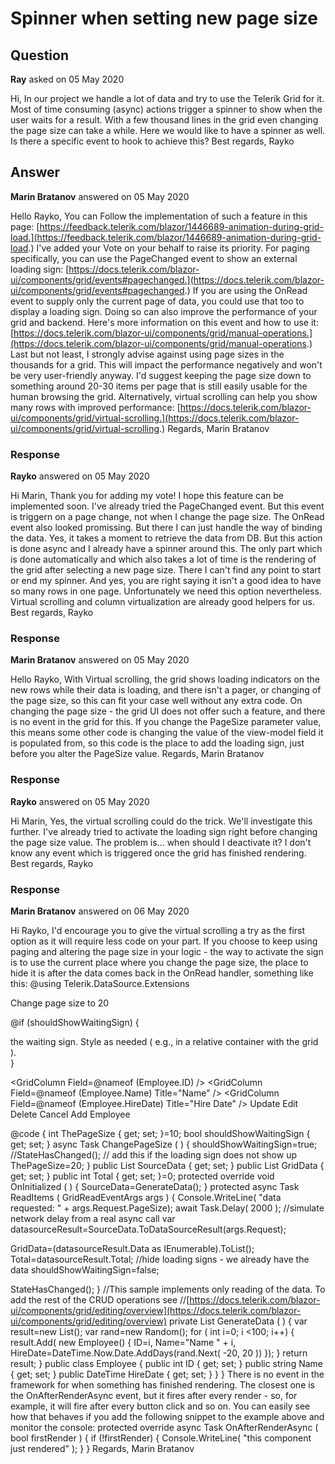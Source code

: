 # Spinner when setting new page size

## Question

**Ray** asked on 05 May 2020

Hi, In our project we handle a lot of data and try to use the Telerik Grid for it. Most of time consuming (async) actions trigger a spinner to show when the user waits for a result. With a few thousand lines in the grid even changing the page size can take a while. Here we would like to have a spinner as well. Is there a specific event to hook to achieve this? Best regards, Rayko

## Answer

**Marin Bratanov** answered on 05 May 2020

Hello Rayko, You can Follow the implementation of such a feature in this page: [https://feedback.telerik.com/blazor/1446689-animation-during-grid-load.](https://feedback.telerik.com/blazor/1446689-animation-during-grid-load.) I've added your Vote on your behalf to raise its priority. For paging specifically, you can use the PageChanged event to show an external loading sign: [https://docs.telerik.com/blazor-ui/components/grid/events#pagechanged.](https://docs.telerik.com/blazor-ui/components/grid/events#pagechanged.) If you are using the OnRead event to supply only the current page of data, you could use that too to display a loading sign. Doing so can also improve the performance of your grid and backend. Here's more information on this event and how to use it: [https://docs.telerik.com/blazor-ui/components/grid/manual-operations.](https://docs.telerik.com/blazor-ui/components/grid/manual-operations.) Last but not least, I strongly advise against using page sizes in the thousands for a grid. This will impact the performance negatively and won't be very user-friendly anyway. I'd suggest keeping the page size down to something around 20-30 items per page that is still easily usable for the human browsing the grid. Alternatively, virtual scrolling can help you show many rows with improved performance: [https://docs.telerik.com/blazor-ui/components/grid/virtual-scrolling.](https://docs.telerik.com/blazor-ui/components/grid/virtual-scrolling.) Regards, Marin Bratanov

### Response

**Rayko** answered on 05 May 2020

Hi Marin, Thank you for adding my vote! I hope this feature can be implemented soon. I've already tried the PageChanged event. But this event is triggern on a page change, not when I change the page size. The OnRead event also looked promissing. But there I can just handle the way of binding the data. Yes, it takes a moment to retrieve the data from DB. But this action is done async and I already have a spinner around this. The only part which is done automatically and which also takes a lot of time is the rendering of the grid after selecting a new page size. There I can't find any point to start or end my spinner. And yes, you are right saying it isn't a good idea to have so many rows in one page. Unfortunately we need this option nevertheless. Virtual scrolling and column virtualization are already good helpers for us. Best regards, Rayko

### Response

**Marin Bratanov** answered on 05 May 2020

Hello Rayko, With Virtual scrolling, the grid shows loading indicators on the new rows while their data is loading, and there isn't a pager, or changing of the page size, so this can fit your case well without any extra code. On changing the page size - the grid UI does not offer such a feature, and there is no event in the grid for this. If you change the PageSize parameter value, this means some other code is changing the value of the view-model field it is populated from, so this code is the place to add the loading sign, just before you alter the PageSize value. Regards, Marin Bratanov

### Response

**Rayko** answered on 05 May 2020

Hi Marin, Yes, the virtual scrolling could do the trick. We'll investigate this further. I've already tried to activate the loading sign right before changing the page size value. The problem is... when should I deactivate it? I don't know any event which is triggered once the grid has finished rendering. Best regards, Rayko

### Response

**Marin Bratanov** answered on 06 May 2020

Hi Rayko, I'd encourage you to give the virtual scrolling a try as the first option as it will require less code on your part. If you choose to keep using paging and altering the page size in your logic - the way to activate the sign is to use the current place where you change the page size, the place to hide it is after the data comes back in the OnRead handler, something like this: @using Telerik.DataSource.Extensions

<TelerikButton OnClick="@ChangePageSize">Change page size to 20 </TelerikButton>

@if (shouldShowWaitingSign)
{
<div>the waiting sign. Style as needed ( e.g., in a relative container with the grid ).</div>
}

<TelerikGrid Data=@GridData PageSize="@ThePageSize" TotalCount=@Total OnRead=@ReadItems
FilterMode=@GridFilterMode.FilterRow Sortable=true Pageable=true EditMode="@GridEditMode.Inline">
<GridColumns>
<GridColumn Field=@nameof (Employee.ID) />
<GridColumn Field=@nameof (Employee.Name) Title="Name" />
<GridColumn Field=@nameof (Employee.HireDate) Title="Hire Date" />
<GridCommandColumn>
<GridCommandButton Command="Save" Icon="save" ShowInEdit="true">Update</GridCommandButton>
<GridCommandButton Command="Edit" Icon="edit">Edit</GridCommandButton>
<GridCommandButton Command="Delete" Icon="delete">Delete</GridCommandButton>
<GridCommandButton Command="Cancel" Icon="cancel" ShowInEdit="true">Cancel</GridCommandButton>
</GridCommandColumn>
</GridColumns>
<GridToolBar>
<GridCommandButton Command="Add" Icon="add">Add Employee</GridCommandButton>
</GridToolBar>
</TelerikGrid>

@code { int ThePageSize { get; set; }=10; bool shouldShowWaitingSign { get; set; } async Task ChangePageSize ( ) {
shouldShowWaitingSign=true; //StateHasChanged(); // add this if the loading sign does not show up ThePageSize=20;
} public List<Employee> SourceData { get; set; } public List<Employee> GridData { get; set; } public int Total { get; set; }=0; protected override void OnInitialized ( ) {
SourceData=GenerateData();
} protected async Task ReadItems ( GridReadEventArgs args ) {
Console.WriteLine( "data requested: " + args.Request.PageSize); await Task.Delay( 2000 ); //simulate network delay from a real async call var datasourceResult=SourceData.ToDataSourceResult(args.Request);

GridData=(datasourceResult.Data as IEnumerable<Employee>).ToList();
Total=datasourceResult.Total; //hide loading signs - we already have the data shouldShowWaitingSign=false;

StateHasChanged();
} //This sample implements only reading of the data. To add the rest of the CRUD operations see //[https://docs.telerik.com/blazor-ui/components/grid/editing/overview](https://docs.telerik.com/blazor-ui/components/grid/editing/overview) private List<Employee> GenerateData ( ) { var result=new List<Employee>(); var rand=new Random(); for ( int i=0; i <100; i++)
{
result.Add( new Employee()
{
ID=i,
Name="Name " + i,
HireDate=DateTime.Now.Date.AddDays(rand.Next( -20, 20 ))
});
} return result;
} public class Employee { public int ID { get; set; } public string Name { get; set; } public DateTime HireDate { get; set; }
}
} There is no event in the framework for when something has finished rendering. The closest one is the OnAfterRenderAsync event, but it fires after every render - so, for example, it will fire after every button click and so on. You can easily see how that behaves if you add the following snippet to the example above and monitor the console: protected override async Task OnAfterRenderAsync ( bool firstRender ) { if (!firstRender)
{
Console.WriteLine( "this component just rendered" );
}
} Regards, Marin Bratanov
